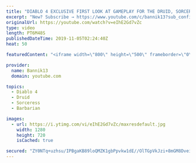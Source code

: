 ```yaml
---
title: "DIABLO 4 EXCLUSIVE FIRST LOOK AT GAMEPLAY FOR THE DRUID, SORCERESS AND BARBARIAN CLASSES!"
excerpt: "New? Subscribe → https://www.youtube.com/c/bannik13?sub_confirmation=1 Diablo 4 is coming!!!! It is official! Let's check out the exclusive first look at game ..."
originalUrl: https://youtube.com/watch?v=eIhE2Gd7vZc
type: video
length: PT6M48S
publishedDateTime: 2019-11-05T02:24:40Z
heat: 50

featuredContent: "<iframe width=\"800\" height=\"500\" frameborder=\"0\" src=\"https://www.youtube.com/embed/eIhE2Gd7vZc\" allow=\"accelerometer; autoplay; encrypted-media; gyroscope; picture-in-picture\" allowfullscreen></iframe>"

provider:
  name: Bannik13
  domain: youtube.com

topics:
  - Diablo 4
  - Druid
  - Sorceress
  - Barbarian

images:
  - url: https://i.ytimg.com/vi/eIhE2Gd7vZc/maxresdefault.jpg
    width: 1280
    height: 720
    isCached: true

secured: "ZY0NTq+uzhsu/IPBgaKB89loQMZK1gbPpvkw1dE//OlTGpVkJzi+8mGM8Dvein7q90rzdr9JUYgOpZwARXLgtAEPHqV7PN2y6tu5SxI1xZRLeLuwaBd/L2UmoYZ9vvNA1CCaL7FHGn59qr2L4gZyoNlKySfRUDyy+1uSd0oI08dGlkHUGLaCNJfMh+eDZKrBVirVVFauMi2peEGrumKC3FbgdXqoGNHtDiUuu+ELYnLefSYXAbTenxYvDEArbuyTY5zBLVEOy/A2LDypcEO76mFDnBo1ut03tS9ZlkACGCXDVwOjIpZD3gBjHzvhrgCbt9+cde2Gk+yvmGWXm6CXgN4kmUxB7hOFm1n6TaIJ2dI+vR3Hkio/yQaVLxYM4QCx5U750RuodQ03EOprUy4Uhjc192k1D74vc0S9u8vzGdM=;d4DvYopK4eJ8SBY/zLwS5w=="
---
```


